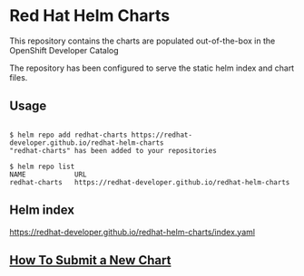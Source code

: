 # Red Hat Helm Charts
This repository contains the charts are populated out-of-the-box in the OpenShift Developer Catalog

The repository has been configured to serve the static helm index and chart files.

## Usage

```

$ helm repo add redhat-charts https://redhat-developer.github.io/redhat-helm-charts
"redhat-charts" has been added to your repositories

$ helm repo list 
NAME           	URL                               
redhat-charts	https://redhat-developer.github.io/redhat-helm-charts  

```


## Helm index

https://redhat-developer.github.io/redhat-helm-charts/index.yaml
 

## [How To Submit a New Chart](https://github.com/redhat-developer/redhat-helm-charts/wiki/Adding-a-New-Chart)
